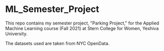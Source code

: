 # ML_Semester_Project
This repo contains my semester project, "Parking Project," for the Applied Machine Learning course (Fall 2021) at Stern College for Women, Yeshiva University.

The datasets used are taken from NYC OpenData.
